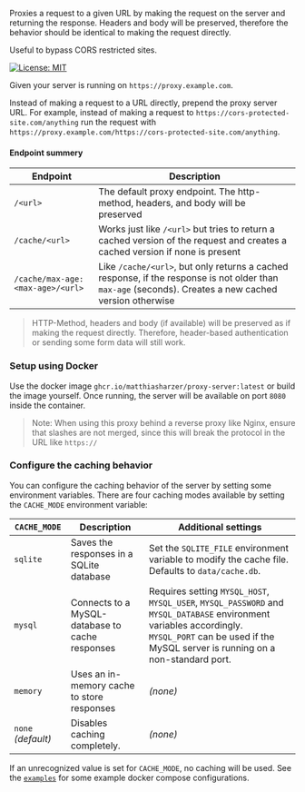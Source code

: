 Proxies a request to a given URL by making the request on the server and returning the response.
Headers and body will be preserved, therefore the behavior should be identical to making the request directly.

Useful to bypass CORS restricted sites.

[![License: MIT](https://img.shields.io/badge/License-MIT-yellow.svg)](https://opensource.org/licenses/MIT)

Given your server is running on `https://proxy.example.com`.

Instead of making a request to a URL directly, prepend the proxy server URL.
For example, instead of making a request to `https://cors-protected-site.com/anything` run the request
with `https://proxy.example.com/https://cors-protected-site.com/anything`.

#### Endpoint summery

| Endpoint                         | Description                                                                                                                                            |
|----------------------------------|--------------------------------------------------------------------------------------------------------------------------------------------------------|
| `/<url>`                         | The default proxy endpoint. The http-method, headers, and body will be preserved                                                                       |
| `/cache/<url>`                   | Works just like `/<url>` but tries to return a cached version of the request and creates a cached version if none is present                           |
| `/cache/max-age:<max-age>/<url>` | Like `/cache/<url>`, but only returns a cached response, if the response is not older than `max-age` (seconds). Creates a new cached version otherwise |

> HTTP-Method, headers and body (if available) will be preserved as if making the request directly. Therefore, header-based authentication 
or sending some form data will still work.


### Setup using Docker
Use the docker image `ghcr.io/matthiasharzer/proxy-server:latest` or build the image yourself. Once running, the server will be available on port `8080` inside the container.

> Note: When using this proxy behind a reverse proxy like Nginx, ensure that slashes are not merged, since this will break the protocol in the URL like `https://`

### Configure the caching behavior
You can configure the caching behavior of the server by setting some environment variables.
There are four caching modes available by setting the `CACHE_MODE` environment variable:

| **`CACHE_MODE`**    | Description                                     | Additional settings                                                                                                                                                                                   |
|---------------------|-------------------------------------------------|-------------------------------------------------------------------------------------------------------------------------------------------------------------------------------------------------------|
| `sqlite`            | Saves the responses in a SQLite database        | Set the `SQLITE_FILE` environment variable to modify the cache file. Defaults to `data/cache.db`.                                                                                                     |
| `mysql`             | Connects to a MySQL-database to cache responses | Requires setting `MYSQL_HOST`, `MYSQL_USER`, `MYSQL_PASSWORD` and `MYSQL_DATABASE` environment variables accordingly. `MYSQL_PORT` can be used if the MySQL server is running on a non-standard port. |
| `memory`            | Uses an in-memory cache to store responses      | _(none)_                                                                                                                                                                                              |
| `none`  _(default)_ | Disables caching completely.                    | _(none)_                                                                                                                                                                                              |

If an unrecognized value is set for `CACHE_MODE`, no caching will be used.
See the [`examples`](./examples) for some example docker compose configurations.
